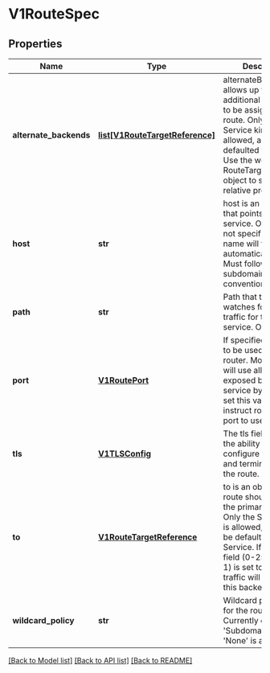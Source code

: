 # V1RouteSpec

## Properties
Name | Type | Description | Notes
------------ | ------------- | ------------- | -------------
**alternate_backends** | [**list[V1RouteTargetReference]**](V1RouteTargetReference.md) | alternateBackends allows up to 3 additional backends to be assigned to the route. Only the Service kind is allowed, and it will be defaulted to Service. Use the weight field in RouteTargetReference object to specify relative preference. | [optional] 
**host** | **str** | host is an alias/DNS that points to the service. Optional. If not specified a route name will typically be automatically chosen. Must follow DNS952 subdomain conventions. | 
**path** | **str** | Path that the router watches for, to route traffic for to the service. Optional | [optional] 
**port** | [**V1RoutePort**](V1RoutePort.md) | If specified, the port to be used by the router. Most routers will use all endpoints exposed by the service by default - set this value to instruct routers which port to use. | [optional] 
**tls** | [**V1TLSConfig**](V1TLSConfig.md) | The tls field provides the ability to configure certificates and termination for the route. | [optional] 
**to** | [**V1RouteTargetReference**](V1RouteTargetReference.md) | to is an object the route should use as the primary backend. Only the Service kind is allowed, and it will be defaulted to Service. If the weight field (0-256 default 1) is set to zero, no traffic will be sent to this backend. | 
**wildcard_policy** | **str** | Wildcard policy if any for the route. Currently only &#39;Subdomain&#39; or &#39;None&#39; is allowed. | [optional] 

[[Back to Model list]](../README.md#documentation-for-models) [[Back to API list]](../README.md#documentation-for-api-endpoints) [[Back to README]](../README.md)


